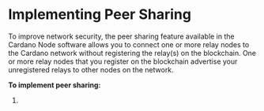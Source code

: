 # Implementing Peer Sharing

To improve network security, the peer sharing feature available in the Cardano Node software allows you to connect one or more relay nodes to the Cardano network without registering the relay(s) on the blockchain. One or more relay nodes that you register on the blockchain advertise your unregistered relays to other nodes on the network.

**To implement peer sharing:**

1. 